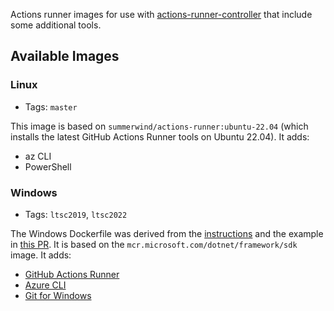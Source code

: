 Actions runner images for use with [actions-runner-controller](https://github.com/actions-runner-controller/actions-runner-controller) that include some additional tools.

## Available Images

### Linux

* Tags: `master`

This image is based on `summerwind/actions-runner:ubuntu-22.04` (which installs the latest GitHub Actions Runner tools on Ubuntu 22.04). It adds:

* az CLI
* PowerShell

### Windows

* Tags: `ltsc2019`, `ltsc2022`

The Windows Dockerfile was derived from the [instructions](https://github.com/actions-runner-controller/actions-runner-controller/blob/master/docs/detailed-docs.md#setting-up-windows-runners) and the example in [this PR](https://github.com/isarkis/actions-runner-controller/pull/1/files).
It is based on the `mcr.microsoft.com/dotnet/framework/sdk` image. It adds:

* [GitHub Actions Runner](https://github.com/actions/runner)
* [Azure CLI](https://community.chocolatey.org/packages/azure-cli)
* [Git for Windows](https://community.chocolatey.org/packages/git.install)
